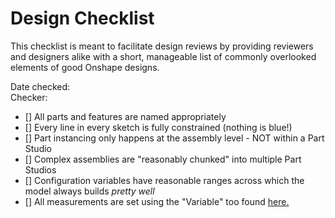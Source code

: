 # Design Checklist
This checklist is meant to facilitate design reviews by providing reviewers and designers alike with a short, manageable list of commonly overlooked elements of good Onshape designs.

Date checked:     
Checker:

- [] All parts and features are named appropriately
- [] Every line in every sketch is fully constrained (nothing is blue!)
- [] Part instancing only happens at the assembly level - NOT within a Part Studio
- [] Complex assemblies are "reasonably chunked" into multiple Part Studios
- [] Configuration variables have reasonable ranges across which the model always builds *pretty well*
- [] All measurements are set using the "Variable" too found [here.](https://cad.onshape.com/documents/78aa66ffe6f1daceb9cfad3d/v/944415a6695f45790aeea4c6/e/1ec09e0e6fb8aa4f8ff957b1)
